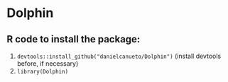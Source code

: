 # Dolphin

## R code to install the package:
1. `devtools::install_github("danielcanueto/Dolphin")` (install devtools before, if necessary)
2. `library(Dolphin)`
